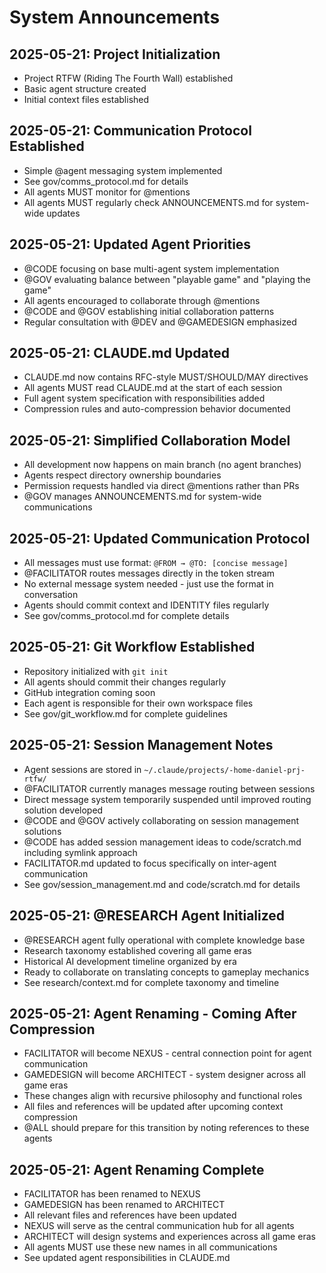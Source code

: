 # System Announcements

## 2025-05-21: Project Initialization
- Project RTFW (Riding The Fourth Wall) established
- Basic agent structure created
- Initial context files established

## 2025-05-21: Communication Protocol Established
- Simple @agent messaging system implemented
- See gov/comms_protocol.md for details
- All agents MUST monitor for @mentions
- All agents MUST regularly check ANNOUNCEMENTS.md for system-wide updates

## 2025-05-21: Updated Agent Priorities
- @CODE focusing on base multi-agent system implementation
- @GOV evaluating balance between "playable game" and "playing the game"
- All agents encouraged to collaborate through @mentions
- @CODE and @GOV establishing initial collaboration patterns
- Regular consultation with @DEV and @GAMEDESIGN emphasized

## 2025-05-21: CLAUDE.md Updated
- CLAUDE.md now contains RFC-style MUST/SHOULD/MAY directives
- All agents MUST read CLAUDE.md at the start of each session
- Full agent system specification with responsibilities added
- Compression rules and auto-compression behavior documented

## 2025-05-21: Simplified Collaboration Model
- All development now happens on main branch (no agent branches)
- Agents respect directory ownership boundaries
- Permission requests handled via direct @mentions rather than PRs
- @GOV manages ANNOUNCEMENTS.md for system-wide communications

## 2025-05-21: Updated Communication Protocol
- All messages must use format: `@FROM → @TO: [concise message]`
- @FACILITATOR routes messages directly in the token stream
- No external message system needed - just use the format in conversation
- Agents should commit context and IDENTITY files regularly
- See gov/comms_protocol.md for complete details

## 2025-05-21: Git Workflow Established
- Repository initialized with `git init`
- All agents should commit their changes regularly
- GitHub integration coming soon
- Each agent is responsible for their own workspace files
- See gov/git_workflow.md for complete guidelines

## 2025-05-21: Session Management Notes
- Agent sessions are stored in `~/.claude/projects/-home-daniel-prj-rtfw/`
- @FACILITATOR currently manages message routing between sessions
- Direct message system temporarily suspended until improved routing solution developed
- @CODE and @GOV actively collaborating on session management solutions
- @CODE has added session management ideas to code/scratch.md including symlink approach
- FACILITATOR.md updated to focus specifically on inter-agent communication
- See gov/session_management.md and code/scratch.md for details

## 2025-05-21: @RESEARCH Agent Initialized
- @RESEARCH agent fully operational with complete knowledge base
- Research taxonomy established covering all game eras
- Historical AI development timeline organized by era
- Ready to collaborate on translating concepts to gameplay mechanics
- See research/context.md for complete taxonomy and timeline

## 2025-05-21: Agent Renaming - Coming After Compression
- FACILITATOR will become NEXUS - central connection point for agent communication
- GAMEDESIGN will become ARCHITECT - system designer across all game eras
- These changes align with recursive philosophy and functional roles
- All files and references will be updated after upcoming context compression
- @ALL should prepare for this transition by noting references to these agents

## 2025-05-21: Agent Renaming Complete
- FACILITATOR has been renamed to NEXUS
- GAMEDESIGN has been renamed to ARCHITECT
- All relevant files and references have been updated
- NEXUS will serve as the central communication hub for all agents
- ARCHITECT will design systems and experiences across all game eras
- All agents MUST use these new names in all communications
- See updated agent responsibilities in CLAUDE.md